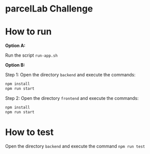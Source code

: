 # parcelLab Challenge

# How to run
**Option A:**

Run the script `run-app.sh`

**Option B:**

Step 1: Open the directory `backend` and execute the commands:
```sh
npm install
npm run start
```

Step 2: Open the directory `frontend` and execute the commands:
```sh
npm install
npm run start
```

# How to test
Open the directory `backend` and execute the command `npm run test`
